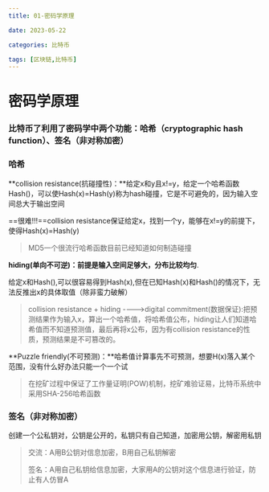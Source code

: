 ```yaml
---
title: 01-密码学原理

date: 2023-05-22	

categories: 比特币	

tags: [区块链,比特币]
---	
```


# 密码学原理

### 比特币了利用了密码学中两个功能：哈希（cryptographic hash function）、签名（非对称加密）

### 哈希

**collision resistance(抗碰撞性)：**给定x和y且x!=y，给定一个哈希函数Hash()，可以使Hash(x)=Hash(y)称为hash碰撞，它是不可避免的，因为输入空间总大于输出空间

==很难!!!==collision resistance保证给定x，找到一个y，能够在x!=y的前提下，使得Hash(x)=Hash(y)

> MD5一个很流行哈希函数目前已经知道如何制造碰撞

**hiding(单向不可逆)：**前提是**输入空间足够大，分布比较均匀**.

给定x和Hash(),可以很容易得到Hash(x),但在已知Hash(x)和Hash()的情况下，无法反推出x的具体取值（除非蛮力破解）

> collision resistance + hiding ---->digital commitment(数据保证):把预测结果作为输入x，算出一个哈希值，将哈希值公布，hiding让人们知道哈希值而不知道预测值，最后再将x公布，因为有collision resistance的性质，预测结果是不可篡改的。

**Puzzle friendly(不可预测)：**哈希值计算事先不可预测，想要H(x)落入某个范围，没有什么好办法只能一个一个试

> 在挖矿过程中保证了工作量证明(POW)机制，挖矿难验证易，比特币系统中采用SHA-256哈希函数

### 签名（非对称加密）

创建一个公私钥对，公钥是公开的，私钥只有自己知道，加密用公钥，解密用私钥

> 交流：A用B公钥对信息加密，B用自己私钥解密
>
> 签名：A用自己私钥给信息加密，大家用A的公钥对这个信息进行验证，防止有人仿冒A
